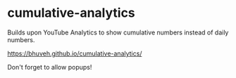 # cumulative-analytics
Builds upon YouTube Analytics to show cumulative numbers instead of daily numbers.

https://bhuveh.github.io/cumulative-analytics/

Don't forget to allow popups!
